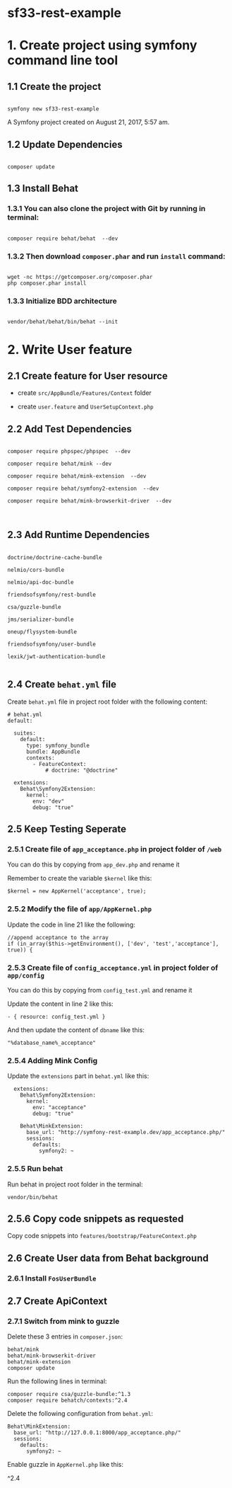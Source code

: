 sf33-rest-example
=================

# 1. Create project using symfony command line tool

## 1.1 Create the project

<code>
symfony new sf33-rest-example
</code>

A Symfony project created on August 21, 2017, 5:57 am.

## 1.2 Update Dependencies

<code>
composer update
</code>


## 1.3 Install Behat

### 1.3.1 You can also clone the project with Git by running in terminal:

<code>
composer require behat/behat  --dev
</code>

### 1.3.2 Then download `composer.phar` and run `install` command:

<code>
wget -nc https://getcomposer.org/composer.phar
php composer.phar install
</code>

### 1.3.3 Initialize BDD architecture

<code>
vendor/behat/behat/bin/behat --init
</code>

# 2. Write User feature

## 2.1 Create feature for User resource

- create `src/AppBundle/Features/Context` folder 

- create `user.feature` and `UserSetupContext.php`

## 2.2 Add Test Dependencies

<code>
composer require phpspec/phpspec  --dev <br>
composer require behat/mink --dev  <br>
composer require behat/mink-extension  --dev <br>
composer require behat/symfony2-extension  --dev  <br>
composer require behat/mink-browserkit-driver  --dev <br>

</code>

## 2.3 Add Runtime Dependencies

<code>
doctrine/doctrine-cache-bundle <br>
nelmio/cors-bundle <br>
nelmio/api-doc-bundle <br>
friendsofsymfony/rest-bundle <br>
csa/guzzle-bundle <br>
jms/serializer-bundle <br>
oneup/flysystem-bundle <br>
friendsofsymfony/user-bundle <br>
lexik/jwt-authentication-bundle

</code>

## 2.4 Create `behat.yml` file

Create `behat.yml` file in project root folder with the following content:


	# behat.yml
	default:
	
	  suites:
	    default:
	      type: symfony_bundle
	      bundle: AppBundle
	      contexts:
	        - FeatureContext:
	            # doctrine: "@doctrine"
	
	  extensions:
	    Behat\Symfony2Extension:
	      kernel:
	        env: "dev"
	        debug: "true"

## 2.5 Keep Testing Seperate

### 2.5.1 Create file of `app_acceptance.php` in project folder of `/web`

You can do this by copying from `app_dev.php` and rename it

Remember to create the variable `$kernel` like this:

	$kernel = new AppKernel('acceptance', true);
	
### 2.5.2 Modify the file of `app/AppKernel.php`

Update the code in line 21 like the following:

	//append acceptance to the array
	if (in_array($this->getEnvironment(), ['dev', 'test','acceptance'], true)) {
	
### 2.5.3 Create file of `config_acceptance.yml` in project folder of `app/config`

You can do this by copying from `config_test.yml` and rename it

Update the content in line 2 like this:

    - { resource: config_test.yml }
    
And then update the content of `dbname` like this:

	"%database_name%_acceptance"
	
### 2.5.4 Adding Mink Config

Update the `extensions` part in `behat.yml` like this:

	  extensions:
	    Behat\Symfony2Extension:
	      kernel:
	        env: "acceptance"
	        debug: "true"
	
	    Behat\MinkExtension:
	      base_url: "http://symfony-rest-example.dev/app_acceptance.php/"
	      sessions:
	        defaults:
	          symfony2: ~
	          
### 2.5.5 Run behat

Run behat in project root folder in the terminal:

	vendor/bin/behat
	
## 2.5.6 Copy code snippets as requested

Copy code snippets into `features/bootstrap/FeatureContext.php`

## 2.6 Create User data from Behat background

### 2.6.1 Install `FosUserBundle`

## 2.7 Create ApiContext

### 2.7.1 Switch from mink to guzzle

Delete these 3 entries in `composer.json`:

	behat/mink 
	behat/mink-browserkit-driver 
	behat/mink-extension
	composer update


Run the following lines in terminal:

	composer require csa/guzzle-bundle:^1.3
	composer require behatch/contexts:^2.4

Delete the following configuration from `behat.yml`:

    Behat\MinkExtension:
      base_url: "http://127.0.0.1:8000/app_acceptance.php/"
      sessions:
        defaults:
          symfony2: ~
 
 Enable guzzle in `AppKernel.php` like this:
 
 
 
 ^2.4
